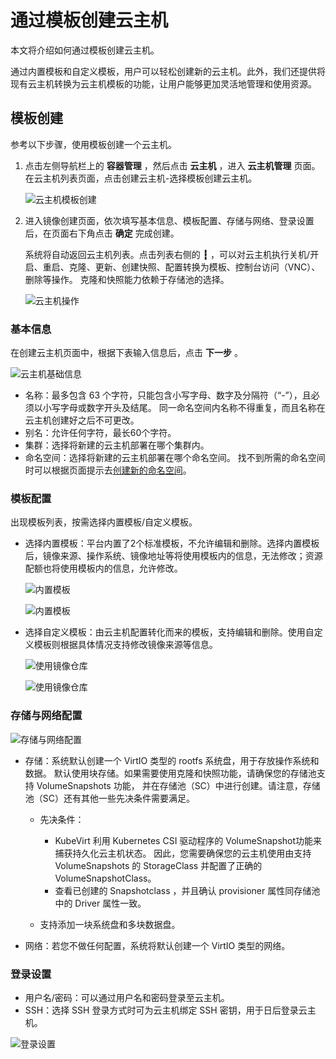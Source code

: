 # 通过模板创建云主机

本文将介绍如何通过模板创建云主机。

通过内置模板和自定义模板，用户可以轻松创建新的云主机。此外，我们还提供将现有云主机转换为云主机模板的功能，让用户能够更加灵活地管理和使用资源。

## 模板创建

参考以下步骤，使用模板创建一个云主机。

1. 点击左侧导航栏上的 __容器管理__ ，然后点击 __云主机__ ，进入 __云主机管理__ 页面。在云主机列表页面，点击创建云主机-选择模板创建云主机。

    ![云主机模板创建](https://docs.daocloud.io/daocloud-docs-images/docs/zh/docs/virtnest/images/create-tep01.png)

2. 进入镜像创建页面，依次填写基本信息、模板配置、存储与网络、登录设置后，在页面右下角点击 __确定__ 完成创建。

    系统将自动返回云主机列表。点击列表右侧的 __┇__ ，可以对云主机执行关机/开启、重启、克隆、更新、创建快照、配置转换为模板、控制台访问（VNC）、删除等操作。
    克隆和快照能力依赖于存储池的选择。

    ![云主机操作](https://docs.daocloud.io/daocloud-docs-images/docs/zh/docs/virtnest/images/create-tep02.png)

### 基本信息

在创建云主机页面中，根据下表输入信息后，点击 __下一步__ 。

![云主机基础信息](https://docs.daocloud.io/daocloud-docs-images/docs/zh/docs/virtnest/images/create-tep03.png)

- 名称：最多包含 63 个字符，只能包含小写字母、数字及分隔符（“-”），且必须以小写字母或数字开头及结尾。
  同一命名空间内名称不得重复，而且名称在云主机创建好之后不可更改。
- 别名：允许任何字符，最长60个字符。
- 集群：选择将新建的云主机部署在哪个集群内。
- 命名空间：选择将新建的云主机部署在哪个命名空间。
  找不到所需的命名空间时可以根据页面提示去[创建新的命名空间](../../kpanda/user-guide/namespaces/createns.md)。

### 模板配置

出现模板列表，按需选择内置模板/自定义模板。

- 选择内置模板：平台内置了2个标准模板，不允许编辑和删除。选择内置模板后，镜像来源、操作系统、镜像地址等将使用模板内的信息，无法修改；资源配额也将使用模板内的信息，允许修改。
  
    ![内置模板](https://docs.daocloud.io/daocloud-docs-images/docs/zh/docs/virtnest/images/create-tep04.png)

    ![内置模板](https://docs.daocloud.io/daocloud-docs-images/docs/zh/docs/virtnest/images/create-tep05.png)

- 选择自定义模板：由云主机配置转化而来的模板，支持编辑和删除。使用自定义模板则根据具体情况支持修改镜像来源等信息。

    ![使用镜像仓库](https://docs.daocloud.io/daocloud-docs-images/docs/zh/docs/virtnest/images/create-tep06.png)

    ![使用镜像仓库](https://docs.daocloud.io/daocloud-docs-images/docs/zh/docs/virtnest/images/create-tep07.png)

### 存储与网络配置

![存储与网络配置](https://docs.daocloud.io/daocloud-docs-images/docs/zh/docs/virtnest/images/create-tep08.png)

- 存储：系统默认创建一个 VirtIO 类型的 rootfs 系统盘，用于存放操作系统和数据。
  默认使用块存储。如果需要使用克隆和快照功能，请确保您的存储池支持 VolumeSnapshots 功能，
  并在存储池（SC）中进行创建。请注意，存储池（SC）还有其他一些先决条件需要满足。

    - 先决条件：

        - KubeVirt 利用 Kubernetes CSI 驱动程序的 VolumeSnapshot功能来捕获持久化云主机状态。
          因此，您需要确保您的云主机使用由支持 VolumeSnapshots 的 StorageClass 并配置了正确的 VolumeSnapshotClass。
        - 查看已创建的 Snapshotclass ，并且确认 provisioner 属性同存储池中的 Driver 属性一致。

    - 支持添加一块系统盘和多块数据盘。

- 网络：若您不做任何配置，系统将默认创建一个 VirtIO 类型的网络。

### 登录设置

- 用户名/密码：可以通过用户名和密码登录至云主机。
- SSH：选择 SSH 登录方式时可为云主机绑定 SSH 密钥，用于日后登录云主机。

![登录设置](https://docs.daocloud.io/daocloud-docs-images/docs/zh/docs/virtnest/images/createvm08.png)
